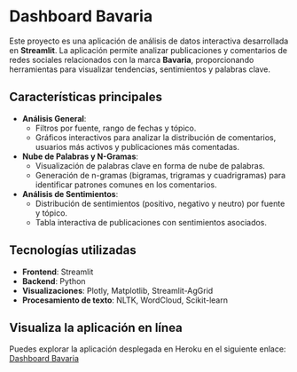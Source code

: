 # Dashboard Bavaria

Este proyecto es una aplicación de análisis de datos interactiva desarrollada en **Streamlit**. La aplicación permite analizar publicaciones y comentarios de redes sociales relacionados con la marca **Bavaria**, proporcionando herramientas para visualizar tendencias, sentimientos y palabras clave.

## Características principales
- **Análisis General**:
  - Filtros por fuente, rango de fechas y tópico.
  - Gráficos interactivos para analizar la distribución de comentarios, usuarios más activos y publicaciones más comentadas.
- **Nube de Palabras y N-Gramas**:
  - Visualización de palabras clave en forma de nube de palabras.
  - Generación de n-gramas (bigramas, trigramas y cuadrigramas) para identificar patrones comunes en los comentarios.
- **Análisis de Sentimientos**:
  - Distribución de sentimientos (positivo, negativo y neutro) por fuente y tópico.
  - Tabla interactiva de publicaciones con sentimientos asociados.

## Tecnologías utilizadas
- **Frontend**: Streamlit
- **Backend**: Python
- **Visualizaciones**: Plotly, Matplotlib, Streamlit-AgGrid
- **Procesamiento de texto**: NLTK, WordCloud, Scikit-learn

## Visualiza la aplicación en línea
Puedes explorar la aplicación desplegada en Heroku en el siguiente enlace:  
[Dashboard Bavaria](https://bav-social-network-168e3d44c891.herokuapp.com/)

